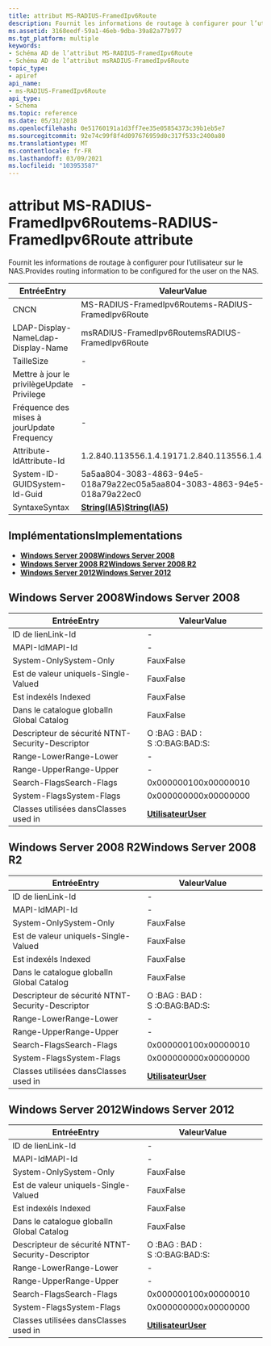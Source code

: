 ```yaml
---
title: attribut MS-RADIUS-FramedIpv6Route
description: Fournit les informations de routage à configurer pour l’utilisateur sur le NAS. | attribut MS-RADIUS-FramedIpv6Route
ms.assetid: 3168eedf-59a1-46eb-9dba-39a82a77b977
ms.tgt_platform: multiple
keywords:
- Schéma AD de l’attribut MS-RADIUS-FramedIpv6Route
- Schéma AD de l’attribut msRADIUS-FramedIpv6Route
topic_type:
- apiref
api_name:
- ms-RADIUS-FramedIpv6Route
api_type:
- Schema
ms.topic: reference
ms.date: 05/31/2018
ms.openlocfilehash: 0e51760191a1d3ff7ee35e05854373c39b1eb5e7
ms.sourcegitcommit: 92e74c99f8f4d097676959d0c317f533c2400a80
ms.translationtype: MT
ms.contentlocale: fr-FR
ms.lasthandoff: 03/09/2021
ms.locfileid: "103953587"
---
```

# <a name="ms-radius-framedipv6route-attribute"></a><span data-ttu-id="18070-106">attribut MS-RADIUS-FramedIpv6Route</span><span class="sxs-lookup"><span data-stu-id="18070-106">ms-RADIUS-FramedIpv6Route attribute</span></span>

<span data-ttu-id="18070-107">Fournit les informations de routage à configurer pour l’utilisateur sur le NAS.</span><span class="sxs-lookup"><span data-stu-id="18070-107">Provides routing information to be configured for the user on the NAS.</span></span>



| <span data-ttu-id="18070-108">Entrée</span><span class="sxs-lookup"><span data-stu-id="18070-108">Entry</span></span> | <span data-ttu-id="18070-109">Valeur</span><span class="sxs-lookup"><span data-stu-id="18070-109">Value</span></span> |
|-------------------|--------------------------------------|
| <span data-ttu-id="18070-110">CN</span><span class="sxs-lookup"><span data-stu-id="18070-110">CN</span></span>                | <span data-ttu-id="18070-111">MS-RADIUS-FramedIpv6Route</span><span class="sxs-lookup"><span data-stu-id="18070-111">ms-RADIUS-FramedIpv6Route</span></span>            |
| <span data-ttu-id="18070-112">LDAP-Display-Name</span><span class="sxs-lookup"><span data-stu-id="18070-112">Ldap-Display-Name</span></span> | <span data-ttu-id="18070-113">msRADIUS-FramedIpv6Route</span><span class="sxs-lookup"><span data-stu-id="18070-113">msRADIUS-FramedIpv6Route</span></span>             |
| <span data-ttu-id="18070-114">Taille</span><span class="sxs-lookup"><span data-stu-id="18070-114">Size</span></span>              | \-                                   |
| <span data-ttu-id="18070-115">Mettre à jour le privilège</span><span class="sxs-lookup"><span data-stu-id="18070-115">Update Privilege</span></span>  | \-                                   |
| <span data-ttu-id="18070-116">Fréquence des mises à jour</span><span class="sxs-lookup"><span data-stu-id="18070-116">Update Frequency</span></span>  | \-                                   |
| <span data-ttu-id="18070-117">Attribute-Id</span><span class="sxs-lookup"><span data-stu-id="18070-117">Attribute-Id</span></span>      | <span data-ttu-id="18070-118">1.2.840.113556.1.4.1917</span><span class="sxs-lookup"><span data-stu-id="18070-118">1.2.840.113556.1.4.1917</span></span>              |
| <span data-ttu-id="18070-119">System-ID-GUID</span><span class="sxs-lookup"><span data-stu-id="18070-119">System-Id-Guid</span></span>    | <span data-ttu-id="18070-120">5a5aa804-3083-4863-94e5-018a79a22ec0</span><span class="sxs-lookup"><span data-stu-id="18070-120">5a5aa804-3083-4863-94e5-018a79a22ec0</span></span> |
| <span data-ttu-id="18070-121">Syntaxe</span><span class="sxs-lookup"><span data-stu-id="18070-121">Syntax</span></span>            | [<span data-ttu-id="18070-122">**String(IA5)**</span><span class="sxs-lookup"><span data-stu-id="18070-122">**String(IA5)**</span></span>](s-string-ia5.md)  |



## <a name="implementations"></a><span data-ttu-id="18070-123">Implémentations</span><span class="sxs-lookup"><span data-stu-id="18070-123">Implementations</span></span>

-   [<span data-ttu-id="18070-124">**Windows Server 2008**</span><span class="sxs-lookup"><span data-stu-id="18070-124">**Windows Server 2008**</span></span>](#windows-server-2008)
-   [<span data-ttu-id="18070-125">**Windows Server 2008 R2**</span><span class="sxs-lookup"><span data-stu-id="18070-125">**Windows Server 2008 R2**</span></span>](#windows-server-2008-r2)
-   [<span data-ttu-id="18070-126">**Windows Server 2012**</span><span class="sxs-lookup"><span data-stu-id="18070-126">**Windows Server 2012**</span></span>](#windows-server-2012)

## <a name="windows-server-2008"></a><span data-ttu-id="18070-127">Windows Server 2008</span><span class="sxs-lookup"><span data-stu-id="18070-127">Windows Server 2008</span></span>



| <span data-ttu-id="18070-128">Entrée</span><span class="sxs-lookup"><span data-stu-id="18070-128">Entry</span></span> | <span data-ttu-id="18070-129">Valeur</span><span class="sxs-lookup"><span data-stu-id="18070-129">Value</span></span> |
|------------------------|-----------------------------------|
| <span data-ttu-id="18070-130">ID de lien</span><span class="sxs-lookup"><span data-stu-id="18070-130">Link-Id</span></span>                | \-                                |
| <span data-ttu-id="18070-131">MAPI-Id</span><span class="sxs-lookup"><span data-stu-id="18070-131">MAPI-Id</span></span>                | \-                                |
| <span data-ttu-id="18070-132">System-Only</span><span class="sxs-lookup"><span data-stu-id="18070-132">System-Only</span></span>            | <span data-ttu-id="18070-133">Faux</span><span class="sxs-lookup"><span data-stu-id="18070-133">False</span></span>                             |
| <span data-ttu-id="18070-134">Est de valeur unique</span><span class="sxs-lookup"><span data-stu-id="18070-134">Is-Single-Valued</span></span>       | <span data-ttu-id="18070-135">Faux</span><span class="sxs-lookup"><span data-stu-id="18070-135">False</span></span>                             |
| <span data-ttu-id="18070-136">Est indexé</span><span class="sxs-lookup"><span data-stu-id="18070-136">Is Indexed</span></span>             | <span data-ttu-id="18070-137">Faux</span><span class="sxs-lookup"><span data-stu-id="18070-137">False</span></span>                             |
| <span data-ttu-id="18070-138">Dans le catalogue global</span><span class="sxs-lookup"><span data-stu-id="18070-138">In Global Catalog</span></span>      | <span data-ttu-id="18070-139">Faux</span><span class="sxs-lookup"><span data-stu-id="18070-139">False</span></span>                             |
| <span data-ttu-id="18070-140">Descripteur de sécurité NT</span><span class="sxs-lookup"><span data-stu-id="18070-140">NT-Security-Descriptor</span></span> | <span data-ttu-id="18070-141">O :BAG : BAD : S :</span><span class="sxs-lookup"><span data-stu-id="18070-141">O:BAG:BAD:S:</span></span>                      |
| <span data-ttu-id="18070-142">Range-Lower</span><span class="sxs-lookup"><span data-stu-id="18070-142">Range-Lower</span></span>            | \-                                |
| <span data-ttu-id="18070-143">Range-Upper</span><span class="sxs-lookup"><span data-stu-id="18070-143">Range-Upper</span></span>            | \-                                |
| <span data-ttu-id="18070-144">Search-Flags</span><span class="sxs-lookup"><span data-stu-id="18070-144">Search-Flags</span></span>           | <span data-ttu-id="18070-145">0x00000010</span><span class="sxs-lookup"><span data-stu-id="18070-145">0x00000010</span></span>                        |
| <span data-ttu-id="18070-146">System-Flags</span><span class="sxs-lookup"><span data-stu-id="18070-146">System-Flags</span></span>           | <span data-ttu-id="18070-147">0x00000000</span><span class="sxs-lookup"><span data-stu-id="18070-147">0x00000000</span></span>                        |
| <span data-ttu-id="18070-148">Classes utilisées dans</span><span class="sxs-lookup"><span data-stu-id="18070-148">Classes used in</span></span>        | [<span data-ttu-id="18070-149">**Utilisateur**</span><span class="sxs-lookup"><span data-stu-id="18070-149">**User**</span></span>](c-user.md)<br/> |



## <a name="windows-server-2008-r2"></a><span data-ttu-id="18070-150">Windows Server 2008 R2</span><span class="sxs-lookup"><span data-stu-id="18070-150">Windows Server 2008 R2</span></span>



| <span data-ttu-id="18070-151">Entrée</span><span class="sxs-lookup"><span data-stu-id="18070-151">Entry</span></span> | <span data-ttu-id="18070-152">Valeur</span><span class="sxs-lookup"><span data-stu-id="18070-152">Value</span></span> |
|------------------------|-----------------------------------|
| <span data-ttu-id="18070-153">ID de lien</span><span class="sxs-lookup"><span data-stu-id="18070-153">Link-Id</span></span>                | \-                                |
| <span data-ttu-id="18070-154">MAPI-Id</span><span class="sxs-lookup"><span data-stu-id="18070-154">MAPI-Id</span></span>                | \-                                |
| <span data-ttu-id="18070-155">System-Only</span><span class="sxs-lookup"><span data-stu-id="18070-155">System-Only</span></span>            | <span data-ttu-id="18070-156">Faux</span><span class="sxs-lookup"><span data-stu-id="18070-156">False</span></span>                             |
| <span data-ttu-id="18070-157">Est de valeur unique</span><span class="sxs-lookup"><span data-stu-id="18070-157">Is-Single-Valued</span></span>       | <span data-ttu-id="18070-158">Faux</span><span class="sxs-lookup"><span data-stu-id="18070-158">False</span></span>                             |
| <span data-ttu-id="18070-159">Est indexé</span><span class="sxs-lookup"><span data-stu-id="18070-159">Is Indexed</span></span>             | <span data-ttu-id="18070-160">Faux</span><span class="sxs-lookup"><span data-stu-id="18070-160">False</span></span>                             |
| <span data-ttu-id="18070-161">Dans le catalogue global</span><span class="sxs-lookup"><span data-stu-id="18070-161">In Global Catalog</span></span>      | <span data-ttu-id="18070-162">Faux</span><span class="sxs-lookup"><span data-stu-id="18070-162">False</span></span>                             |
| <span data-ttu-id="18070-163">Descripteur de sécurité NT</span><span class="sxs-lookup"><span data-stu-id="18070-163">NT-Security-Descriptor</span></span> | <span data-ttu-id="18070-164">O :BAG : BAD : S :</span><span class="sxs-lookup"><span data-stu-id="18070-164">O:BAG:BAD:S:</span></span>                      |
| <span data-ttu-id="18070-165">Range-Lower</span><span class="sxs-lookup"><span data-stu-id="18070-165">Range-Lower</span></span>            | \-                                |
| <span data-ttu-id="18070-166">Range-Upper</span><span class="sxs-lookup"><span data-stu-id="18070-166">Range-Upper</span></span>            | \-                                |
| <span data-ttu-id="18070-167">Search-Flags</span><span class="sxs-lookup"><span data-stu-id="18070-167">Search-Flags</span></span>           | <span data-ttu-id="18070-168">0x00000010</span><span class="sxs-lookup"><span data-stu-id="18070-168">0x00000010</span></span>                        |
| <span data-ttu-id="18070-169">System-Flags</span><span class="sxs-lookup"><span data-stu-id="18070-169">System-Flags</span></span>           | <span data-ttu-id="18070-170">0x00000000</span><span class="sxs-lookup"><span data-stu-id="18070-170">0x00000000</span></span>                        |
| <span data-ttu-id="18070-171">Classes utilisées dans</span><span class="sxs-lookup"><span data-stu-id="18070-171">Classes used in</span></span>        | [<span data-ttu-id="18070-172">**Utilisateur**</span><span class="sxs-lookup"><span data-stu-id="18070-172">**User**</span></span>](c-user.md)<br/> |



## <a name="windows-server-2012"></a><span data-ttu-id="18070-173">Windows Server 2012</span><span class="sxs-lookup"><span data-stu-id="18070-173">Windows Server 2012</span></span>



| <span data-ttu-id="18070-174">Entrée</span><span class="sxs-lookup"><span data-stu-id="18070-174">Entry</span></span> | <span data-ttu-id="18070-175">Valeur</span><span class="sxs-lookup"><span data-stu-id="18070-175">Value</span></span> |
|------------------------|-----------------------------------|
| <span data-ttu-id="18070-176">ID de lien</span><span class="sxs-lookup"><span data-stu-id="18070-176">Link-Id</span></span>                | \-                                |
| <span data-ttu-id="18070-177">MAPI-Id</span><span class="sxs-lookup"><span data-stu-id="18070-177">MAPI-Id</span></span>                | \-                                |
| <span data-ttu-id="18070-178">System-Only</span><span class="sxs-lookup"><span data-stu-id="18070-178">System-Only</span></span>            | <span data-ttu-id="18070-179">Faux</span><span class="sxs-lookup"><span data-stu-id="18070-179">False</span></span>                             |
| <span data-ttu-id="18070-180">Est de valeur unique</span><span class="sxs-lookup"><span data-stu-id="18070-180">Is-Single-Valued</span></span>       | <span data-ttu-id="18070-181">Faux</span><span class="sxs-lookup"><span data-stu-id="18070-181">False</span></span>                             |
| <span data-ttu-id="18070-182">Est indexé</span><span class="sxs-lookup"><span data-stu-id="18070-182">Is Indexed</span></span>             | <span data-ttu-id="18070-183">Faux</span><span class="sxs-lookup"><span data-stu-id="18070-183">False</span></span>                             |
| <span data-ttu-id="18070-184">Dans le catalogue global</span><span class="sxs-lookup"><span data-stu-id="18070-184">In Global Catalog</span></span>      | <span data-ttu-id="18070-185">Faux</span><span class="sxs-lookup"><span data-stu-id="18070-185">False</span></span>                             |
| <span data-ttu-id="18070-186">Descripteur de sécurité NT</span><span class="sxs-lookup"><span data-stu-id="18070-186">NT-Security-Descriptor</span></span> | <span data-ttu-id="18070-187">O :BAG : BAD : S :</span><span class="sxs-lookup"><span data-stu-id="18070-187">O:BAG:BAD:S:</span></span>                      |
| <span data-ttu-id="18070-188">Range-Lower</span><span class="sxs-lookup"><span data-stu-id="18070-188">Range-Lower</span></span>            | \-                                |
| <span data-ttu-id="18070-189">Range-Upper</span><span class="sxs-lookup"><span data-stu-id="18070-189">Range-Upper</span></span>            | \-                                |
| <span data-ttu-id="18070-190">Search-Flags</span><span class="sxs-lookup"><span data-stu-id="18070-190">Search-Flags</span></span>           | <span data-ttu-id="18070-191">0x00000010</span><span class="sxs-lookup"><span data-stu-id="18070-191">0x00000010</span></span>                        |
| <span data-ttu-id="18070-192">System-Flags</span><span class="sxs-lookup"><span data-stu-id="18070-192">System-Flags</span></span>           | <span data-ttu-id="18070-193">0x00000000</span><span class="sxs-lookup"><span data-stu-id="18070-193">0x00000000</span></span>                        |
| <span data-ttu-id="18070-194">Classes utilisées dans</span><span class="sxs-lookup"><span data-stu-id="18070-194">Classes used in</span></span>        | [<span data-ttu-id="18070-195">**Utilisateur**</span><span class="sxs-lookup"><span data-stu-id="18070-195">**User**</span></span>](c-user.md)<br/> |



 

 





